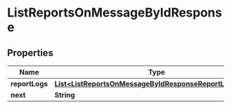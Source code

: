 

# ListReportsOnMessageByIdResponse


## Properties

| Name | Type | Description | Notes |
|------------ | ------------- | ------------- | -------------|
|**reportLogs** | [**List&lt;ListReportsOnMessageByIdResponseReportLogsInner&gt;**](ListReportsOnMessageByIdResponseReportLogsInner.md) |  |  [optional] |
|**next** | **String** |  |  [optional] |



